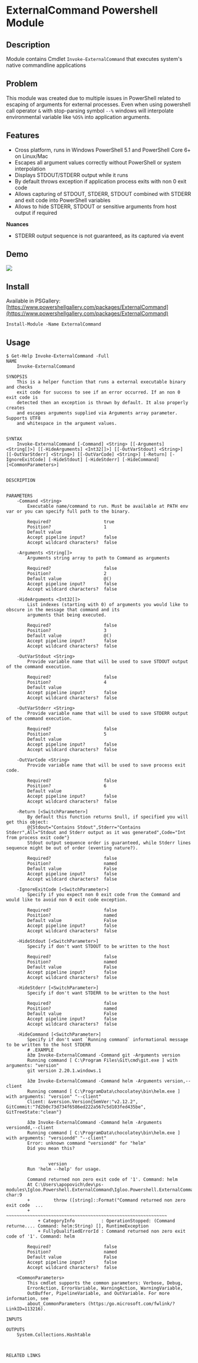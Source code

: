 # ExternalCommand Powershell Module

## Description

Module contains Cmdlet `Invoke-ExternalCommand` that executes system's native commandline applications

## Problem 

This module was created due to multiple issues in PowerShell related to escaping of arguments for external processes. Even when using powershell call operator `&` with stop-parsing symbol `--%`  windows will interpolate environmental variable like `%OS%` into application arguments.

## Features

- Cross platform, runs in Windows PowerShell 5.1 and PowerShell Core 6+ on Linux/Mac
- Escapes all argument values correctly without PowerShell or system interpolation
- Displays STDOUT/STDERR output while it runs
- By default throws exception if application process exits with non 0 exit code
- Allows capturing of STDOUT, STDERR, STDOUT combined with STDERR and exit code into PowerShell variables
- Allows to hide STDERR, STDOUT or sensitive arguments from host output if required

**Nuances**

- STDERR output sequence is not guaranteed, as its captured via event

## Demo

![](assets/demo.gif)

## Install

Available in PSGallery: [https://www.powershellgallery.com/packages/ExternalCommand](https://www.powershellgallery.com/packages/ExternalCommand)

```pwsh
Install-Module -Name ExternalCommand
```

## Usage

```pwsh
$ Get-Help Invoke-ExternalCommand -Full
NAME
    Invoke-ExternalCommand

SYNOPSIS
    This is a helper function that runs a external executable binary and checks
    exit code for success to see if an error occurred. If an non 0 exit code is
    detected then an exception is thrown by default. It also properly creates
    and escapes arguments supplied via Arguments array parameter. Supports UTF8
    and whitespace in the argument values.


SYNTAX
    Invoke-ExternalCommand [-Command] <String> [[-Arguments] <String[]>] [[-HideArguments] <Int32[]>] [[-OutVarStdout] <String>] [[-OutVarStderr] <String>] [[-OutVarCode] <String>] [-Return] [-IgnoreExitCode] [-HideStdout] [-HideStderr] [-HideCommand] [<CommonParameters>]


DESCRIPTION


PARAMETERS
    -Command <String>
        Executable name/command to run. Must be available at PATH env var or you can specify full path to the binary.

        Required?                    true
        Position?                    1
        Default value
        Accept pipeline input?       false
        Accept wildcard characters?  false

    -Arguments <String[]>
        Arguments string array to path to Command as arguments

        Required?                    false
        Position?                    2
        Default value                @()
        Accept pipeline input?       false
        Accept wildcard characters?  false

    -HideArguments <Int32[]>
        List indexes (starting with 0) of arguments you would like to obscure in the message that command and its
        arguments that being executed.

        Required?                    false
        Position?                    3
        Default value                @()
        Accept pipeline input?       false
        Accept wildcard characters?  false

    -OutVarStdout <String>
        Provide variable name that will be used to save STDOUT output of the command execution.

        Required?                    false
        Position?                    4
        Default value
        Accept pipeline input?       false
        Accept wildcard characters?  false

    -OutVarStderr <String>
        Provide variable name that will be used to save STDERR output of the command execution.

        Required?                    false
        Position?                    5
        Default value
        Accept pipeline input?       false
        Accept wildcard characters?  false

    -OutVarCode <String>
        Provide variable name that will be used to save process exit code.

        Required?                    false
        Position?                    6
        Default value
        Accept pipeline input?       false
        Accept wildcard characters?  false

    -Return [<SwitchParameter>]
        By default this function returns $null, if specified you will get this object:
        @{Stdout="Contains Stdout",Stderr="Contains Stderr",All="Stdout and Stderr output as it was generated",Code="Int from process exit code"}
        Stdout output sequence order is guaranteed, while Stderr lines sequence might be out of order (eventing nature?).

        Required?                    false
        Position?                    named
        Default value                False
        Accept pipeline input?       false
        Accept wildcard characters?  false

    -IgnoreExitCode [<SwitchParameter>]
        Specify if you expect non 0 exit code from the Command and would like to avoid non 0 exit code exception.

        Required?                    false
        Position?                    named
        Default value                False
        Accept pipeline input?       false
        Accept wildcard characters?  false

    -HideStdout [<SwitchParameter>]
        Specify if don't want STDOUT to be written to the host

        Required?                    false
        Position?                    named
        Default value                False
        Accept pipeline input?       false
        Accept wildcard characters?  false

    -HideStderr [<SwitchParameter>]
        Specify if don't want STDERR to be written to the host

        Required?                    false
        Position?                    named
        Default value                False
        Accept pipeline input?       false
        Accept wildcard characters?  false

    -HideCommand [<SwitchParameter>]
        Specify if don't want `Running command` informational message to be written to the host STDERR
        # .EXAMPLE
        âžœ Invoke-ExternalCommand -Command git -Arguments version
        Running command [ C:\Program Files\Git\cmd\git.exe ] with arguments: "version"
        git version 2.20.1.windows.1

        âžœ Invoke-ExternalCommand -Command helm -Arguments version,--client
        Running command [ C:\ProgramData\chocolatey\bin\helm.exe ] with arguments: "version" "--client"
        Client: &version.Version{SemVer:"v2.12.2", GitCommit:"7d2b0c73d734f6586ed222a567c5d103fed435be", GitTreeState:"clean"}

        âžœ Invoke-ExternalCommand -Command helm -Arguments versiondd,--client
        Running command [ C:\ProgramData\chocolatey\bin\helm.exe ] with arguments: "versiondd" "--client"
        Error: unknown command "versiondd" for "helm"
        Did you mean this?


                version
        Run 'helm --help' for usage.

        Command returned non zero exit code of '1'. Command: helm
        At C:\Users\apopovich\dev\ps-modules\Igloo.Powershell.ExternalCommand\Igloo.Powershell.ExternalCommand.psm1:237 char:9
        +         throw ([string]::Format("Command returned non zero exit code  ...
        +         ~~~~~~~~~~~~~~~~~~~~~~~~~~~~~~~~~~~~~~~~~~~~~~~~~~~~~~~~~~~~~
            + CategoryInfo          : OperationStopped: (Command returne.... Command: helm:String) [], RuntimeException
            + FullyQualifiedErrorId : Command returned non zero exit code of '1'. Command: helm

        Required?                    false
        Position?                    named
        Default value                False
        Accept pipeline input?       false
        Accept wildcard characters?  false

    <CommonParameters>
        This cmdlet supports the common parameters: Verbose, Debug,
        ErrorAction, ErrorVariable, WarningAction, WarningVariable,
        OutBuffer, PipelineVariable, and OutVariable. For more information, see
        about_CommonParameters (https:/go.microsoft.com/fwlink/?LinkID=113216).

INPUTS

OUTPUTS
    System.Collections.Hashtable



RELATED LINKS
```